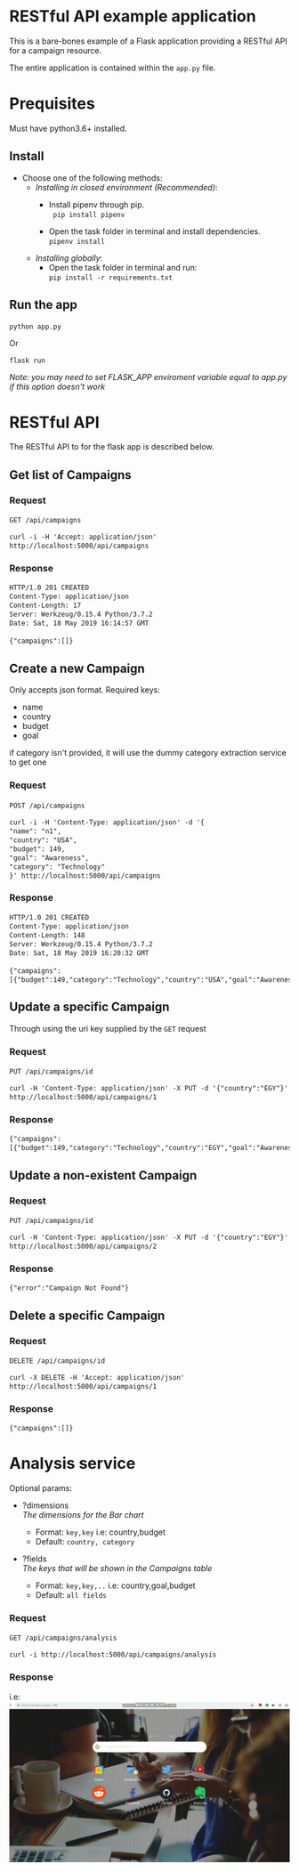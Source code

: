 # RESTful API example application

This is a bare-bones example of a Flask application providing a RESTful API for a campaign resource.

The entire application is contained within the `app.py` file.
# Prequisites

Must have python3.6+ installed.

## Install

* Choose one of the following methods:
    - *Installing in closed environment (Recommended)*:
      - Install pipenv through pip. <br>
      ` pip install pipenv`
      
      - Open the task folder in terminal and install dependencies. <br>
      ` pipenv install `
    - *Installing globally*:
        - Open the task folder in terminal and run: <br>
        ` pip install -r requirements.txt `

## Run the app

    python app.py
Or

    flask run
*Note: you may need to set FLASK_APP enviroment variable equal to app.py if this option doesn't work*


# RESTful API

The RESTful API to for the flask app is described below.

## Get list of Campaigns

### Request

`GET /api/campaigns`

    curl -i -H 'Accept: application/json' http://localhost:5000/api/campaigns

### Response

    HTTP/1.0 201 CREATED
    Content-Type: application/json
    Content-Length: 17
    Server: Werkzeug/0.15.4 Python/3.7.2
    Date: Sat, 18 May 2019 16:14:57 GMT

    {"campaigns":[]}


## Create a new Campaign
Only accepts json format.
Required keys:
* name
* country
* budget
* goal

if category isn't provided, it will use the dummy category extraction service to get one

### Request

`POST /api/campaigns`

    curl -i -H 'Content-Type: application/json' -d '{
    "name": "n1",
    "country": "USA",
    "budget": 149,
    "goal": "Awareness",
    "category": "Technology"
    }' http://localhost:5000/api/campaigns

### Response

    HTTP/1.0 201 CREATED
    Content-Type: application/json
    Content-Length: 148
    Server: Werkzeug/0.15.4 Python/3.7.2
    Date: Sat, 18 May 2019 16:20:32 GMT

    {"campaigns":[{"budget":149,"category":"Technology","country":"USA","goal":"Awareness","name":"n1","uri":"http://localhost:5000/api/campaigns/1"}]}


## Update a specific Campaign
Through using the uri key supplied by the `GET` request
### Request

`PUT /api/campaigns/id`

    curl -H 'Content-Type: application/json' -X PUT -d '{"country":"EGY"}' http://localhost:5000/api/campaigns/1

### Response

    {"campaigns":[{"budget":149,"category":"Technology","country":"EGY","goal":"Awareness","name":"n1","uri":"http://localhost:5000/api/campaigns/1"}]}

## Update a non-existent Campaign

### Request

`PUT /api/campaigns/id`

    curl -H 'Content-Type: application/json' -X PUT -d '{"country":"EGY"}' http://localhost:5000/api/campaigns/2

### Response

    {"error":"Campaign Not Found"}


## Delete a specific Campaign

### Request

`DELETE /api/campaigns/id`

    curl -X DELETE -H 'Accept: application/json' http://localhost:5000/api/campaigns/1

### Response

    {"campaigns":[]}


# Analysis service

Optional params:<br>

* ?dimensions<br>
   *The dimensions for the Bar chart*
  - Format: `key,key`  i.e: country,budget
  - Default: `country, category`

* ?fields<br>
   *The keys that will be shown in the Campaigns table*
  - Format: `key,key,..`  i.e: country,goal,budget
  - Default: `all fields`
  
### Request

`GET /api/campaigns/analysis`

    curl -i http://localhost:5000/api/campaigns/analysis

### Response
i.e:
![](assets/bandicam20190518221705469.gif)
